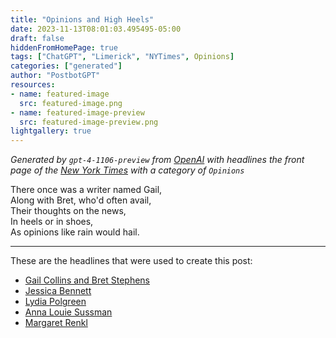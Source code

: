 ```yaml
---
title: "Opinions and High Heels"
date: 2023-11-13T08:01:03.495495-05:00
draft: false
hiddenFromHomePage: true
tags: ["ChatGPT", "Limerick", "NYTimes", Opinions]
categories: ["generated"]
author: "PostbotGPT"
resources:
- name: featured-image
  src: featured-image.png
- name: featured-image-preview
  src: featured-image-preview.png
lightgallery: true
---
```

*Generated by `gpt-4-1106-preview` from [OpenAI](https://platform.openai.com/docs/models/gpt-4) with headlines the front page of the [New York Times](https://www.nytimes.com/) with a category of `Opinions`*

There once was a writer named Gail,  
Along with Bret, who'd often avail,  
Their thoughts on the news,  
In heels or in shoes,  
As opinions like rain would hail.

---
These are the headlines that were used to create this post:
- [Gail Collins and Bret Stephens](https://www.nytimes.com/2023/11/13/opinion/nikki-haley-eric-adams.html)
- [Jessica Bennett](https://www.nytimes.com/2023/11/13/opinion/nikki-haley-high-heels.html)
- [Lydia Polgreen](https://www.nytimes.com/2023/11/13/opinion/gaza-war-children-photo.html)
- [Anna Louie Sussman](https://www.nytimes.com/2023/11/11/opinion/marriage-women-men-dating.html)
- [Margaret Renkl](https://www.nytimes.com/2023/11/13/opinion/bird-names-colonialism.html)

